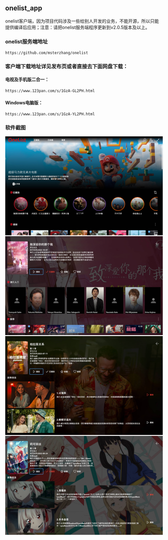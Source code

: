 ## onelist_app
onelist客户端，因为项目代码涉及一些给别人开发的业务，不能开源，所以只能提供编译后应用；注意：请把onelist服务端程序更新到v2.0.5版本及以上。

### onelist服务端地址
```
https://github.com/msterzhang/onelist
```
### 客户端下载地址详见发布页或者直接去下面网盘下载：

#### 电视及手机版二合一：
```
https://www.123pan.com/s/1GzA-GL2PH.html
```

#### Windows电脑版：
```
https://www.123pan.com/s/1GzA-YL2PH.html
```

### 软件截图

![](./images/01.jpg)
![](./images/02.jpg)
![](./images/03.jpg)
![](./images/04.jpg)